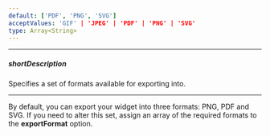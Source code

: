 ```yaml
---
default: ['PDF', 'PNG', 'SVG']
acceptValues: 'GIF' | 'JPEG' | 'PDF' | 'PNG' | 'SVG'
type: Array<String>
---
```

---
##### shortDescription
Specifies a set of formats available for exporting into.

---
By default, you can export your widget into three formats: PNG, PDF and SVG. If you need to alter this set, assign an array of the required formats to the **exportFormat** option.